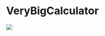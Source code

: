 # VeryBigCalculator
![](https://github.com/harrisonyei/VeryBigCalculator/edit/master/example.PNG?raw=true)

